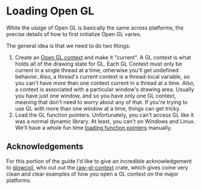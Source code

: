 
# Loading Open GL

While the *usage* of Open GL is basically the same across platforms,
the precise details of how to first initialize Open GL varies.

The general idea is that we need to do two things:

1) Create an [Open GL context](https://www.khronos.org/opengl/wiki/OpenGL_Context)
  and make it "current".
  A GL context is what holds all of the drawing state for GL.
  Each GL Context must only be current in a single thread at a time,
  otherwise you'll get undefined behavior.
  Also, a thread's current context is a thread-local variable,
  so you can't have more than one context current in a thread at a time.
  Also, a context is associated with a particular window's drawing area.
  Usually you have just one window,
  and so you have only one GL context,
  meaning that don't need to worry about any of that.
  If you're trying to use GL with more than one window at a time,
  things can get tricky.
2) Load the GL function pointers.
  Unfortunately, you can't access GL like it was a normal dynamic library.
  At least, you can't on Windows and Linux.
  We'll have a whole fun time
  [loading function pointers](https://www.khronos.org/opengl/wiki/Load_OpenGL_Functions) manually.

## Acknowledgements

For this portion of the guide I'd like to give an incredible acknowledgement to
[glowcoil](https://github.com/glowcoil), who out out the
[raw-gl-context](https://github.com/glowcoil/raw-gl-context)
crate, which gives come very clean and clear examples of how you open a GL context on the major platforms.
